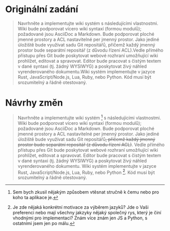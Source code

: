 # Originální zadání

> Navrhněte a implementujte wiki systém s následujícími vlastnostmi. Wiki bude podporovat vícero wiki syntaxí (formou modulů); požadované jsou AsciiDoc a Markdown. Bude podporovat ploché jmenné prostory a ACL nastavitelné per jmenný prostor. Jako jediné úložiště bude využívat sadu Git repositářů, přičemž každý jmenný prostor bude separátní repositář (z důvodu řízení ACL).Vedle přímého přístupu přes Git bude poskytovat webové rozhraní umožňující wiki prohlížet, editovat a spravovat. Editor bude pracovat s čistým textem v dané syntaxi (tj. žádný WYSIWYG) a poskytovat živý náhled vyrenderovaného dokumentu.Wiki systém implementujte v jazyce Rust, JavaScript/Node.js, Lua, Ruby, nebo Python. Kód musí být srozumitelný a řádně otestovaný.

# Návrhy změn

> Navrhněte a implementujte wiki systém [^1] s následujícími vlastnostmi. Wiki bude podporovat vícero wiki syntaxí (formou modulů); požadované jsou AsciiDoc a Markdown. Bude podporovat ploché jmenné prostory a ACL nastavitelné per jmenný prostor. Jako jediné úložiště bude využívat sadu Git repositářů~~, přičemž každý jmenný prostor bude separátní repositář (z důvodu řízení ACL)~~. Vedle přímého přístupu přes Git bude poskytovat webové rozhraní umožňující wiki prohlížet, editovat a spravovat. Editor bude pracovat s čistým textem v dané syntaxi (tj. žádný WYSIWYG) a poskytovat živý náhled vyrenderovaného dokumentu. Wiki systém implementujte v jazyce Rust, JavaScript/Node.js, Lua, Ruby, nebo Python [^3]. Kód musí být srozumitelný a řádně otestovaný.

[^1]: Sem bych zkusil nějakým způsobem vtěsnat stručně k čemu nebo pro koho ta aplikace je.
[^2]: *"přičemž každý jmenný prostor bude separátní repositář"* bych vynechal. Přesto že to bude nejspíš pravda, připadá mi to příliš konkrétní do zadání.
[^3]: Je zde nějaká konkrétní motivace za výběrem jazyků? Jde o Vaši preferenci nebo mají všechny jakzyky nějaký společný rys, který je činí vhodnými pro implementaci? Znám více znám jen JS a Python, s ostatními jsem jen po málu.